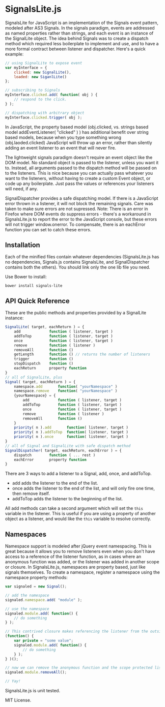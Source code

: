 SignalsLite.js
==============

SignalsLite for JavaScript is an implementation of the Signals event pattern, modeled after AS3 Signals. In the signals paradigm, events are addressed as named properties rather than strings, and each event is an instance of the SignalLite object. The idea behind Signals was to create a dispatch method which required less boilerplate to implement and use, and to have a more formal contract between listener and dispatcher. Here's a quick example:

```JavaScript
// using SignalLite to expose event
var myInterface = {
	clicked: new SignalLite(),
	loaded: new SiganlLite()
};

// subscribing to Signals
myInterface.clicked.add( function( obj ) {
	// respond to the click.
} );

// dispatching with arbitrary object
myInterface.clicked.trigger( obj );
```

In JavaScript, the property based model (obj.clicked, vs. strings based model addEventListener( "clicked" ) ) has additional benefit over string based models, because when you type something wrong (obj.laoded.clicked) JavaScript will throw up an error, rather than silently adding an event listener to an event that will never fire.

The lightweight signals paradigm doesn't require an event object like the DOM model. No standard object is passed to the listener, unless you want it to. Instead, all arguments passed to the dispatch method will be passed on to the listeners. This is nice because you can actually pass whatever you want to the listeners, without having to create a custom Event object, or code up any boilerplate. Just pass the values or references your listeners will need, if any.

SignalDispatcher provides a safe dispatching model. If there is a JavaScript error thrown in a listener, it will not block the remaining signals. Care was taken to make sure errors are not supressed. Note: There is an error in Firefox where DOM events do suppress errors - there's a workaround in SignalsLite.js to report the error to the JavaScript console, but these errors will not trigger window.onerror. To compensate, there is an eachError function you can set to catch these errors.

Installation
------------

Each of the minified files contain whatever dependencies (SignalsLite.js has no dependencies, Signals.js contains SignalsLite, and SignalDispatcher contains both the others). You should link only the one lib file you need.

Use Bower to install:

`bower install signals-lite`

API Quick Reference
-------------------

These are the public methods and properties provided by a SignalLite instance:

```Javascript
SignalLite( target, eachReturn ) = {
	add				function ( listener, target )
	addToTop		function ( listener, target )
	once			function ( listener, target )
	remove			function ( listener )
	removeAll		function ()
	getLength		function () // returns the number of listeners
	trigger			function ()
	stopDispatch	function ()
	eachReturn		property function
}
// all of SignalLite, plus
Signal( target, eachReturn ) = {
	namespace.add		function( "yourNamespace" )
	namespace.remove	function( "yourNamespace" )
	{yourNamespace} = {
		add				function ( listener, target )
		addToTop		function ( listener, target )
		once			function ( listener, target )
		remove			function ( listener )
		removeAll		function ()
	}
	priority( n ).add		function( listener, target )
	priority( n ).addToTop	function( listener, target )
	priority( n ).once		function( listener, target )
}
// all of Signal and SignalLite with safe dispatch method
SignalDispatcher( target, eachReturn, eachError ) = {
	dispatch		function ( ... rest )
	eachError		property function
}
```

There are 3 ways to add a listener to a Signal, add, once, and addToTop.
 - add adds the listener to the end of the list.
 - once adds the listener to the end of the list, and will only fire one time, then remove itself.
 - addToTop adds the listener to the beginning of the list.

 All add methods can take a second argument which will set the `this` variable in the listener. This is useful if you are using a property of another object as a listener, and would like the `this` variable to resolve correctly.

Namespaces
----------
 
Namespace support is modeled after jQuery event namespacing. This is great because it allows you to remove listeners even when you don't have access to a reference of the listener function, as in cases where an anonymous function was added, or the listener was added in another scope or closure. In SignalsLite.js, namespaces are property based, just like signals themselves. To create a namespace, register a namespace using the namespace property methods:

```Javascript
var signaled = new Signal();

// add the namespace
signaled.namespace.add( "module" );

// use the namespace
signaled.module.add( function() {
	// do something
} );

// This contrived closure makes referencing the listener from the outside impossible
(function() {
	var private = "some value";
	signaled.module.add( function() {
		// do something
	} );
} )();

// now we can remove the anonymous function and the scope protected listener
signaled.module.removeAll();

// Yay!
```

SignalsLite.js is unit tested.

MIT License.

